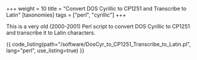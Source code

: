 +++
weight = 10
title = "Convert DOS Cyrillic to CP1251 and Transcribe to Latin"
[taxonomies]
tags = ["perl", "cyrillic"]
+++

This is a very old (2000-2001) Perl script to convert DOS Cyrillic to CP1251 and transcribe it to Latin characters.

{{ code_listing(path="/software/DosCyr_to_CP1251_Transcribe_to_Latin.pl", lang="perl", use_listing=true) }}
